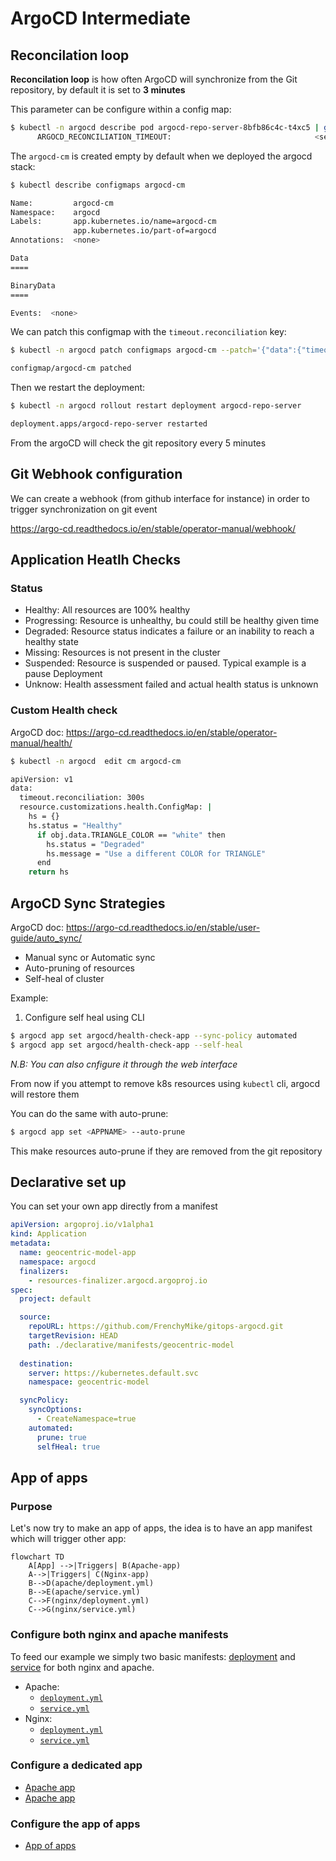 # ArgoCD Intermediate

## Reconcilation loop

__Reconcilation loop__ is how often ArgoCD will synchronize from the Git repository, by default it is set to __3 minutes__

This parameter can be configure within a config map:
```bash
$ kubectl -n argocd describe pod argocd-repo-server-8bfb86c4c-t4xc5 | grep -i "ARGOCD_RECONCILIATION_TIMEOUT:"
      ARGOCD_RECONCILIATION_TIMEOUT:                                <set to the key 'timeout.reconciliation' of config map 'argocd-cm'>                                          Optional: true
```

The `argocd-cm` is created empty by default when we deployed the argocd stack:
```bash
$ kubectl describe configmaps argocd-cm

Name:         argocd-cm
Namespace:    argocd
Labels:       app.kubernetes.io/name=argocd-cm
              app.kubernetes.io/part-of=argocd
Annotations:  <none>

Data
====

BinaryData
====

Events:  <none>
```

We can patch this configmap with the `timeout.reconciliation` key:

```bash
$ kubectl -n argocd patch configmaps argocd-cm --patch='{"data":{"timeout.reconciliation":"300s"}}'

configmap/argocd-cm patched
```

Then we restart the deployment:

```bash
$ kubectl -n argocd rollout restart deployment argocd-repo-server

deployment.apps/argocd-repo-server restarted
```

From the argoCD will check the git repository every 5 minutes

## Git Webhook configuration

We can create a webhook (from github interface for instance) in order to trigger synchronization on git event

https://argo-cd.readthedocs.io/en/stable/operator-manual/webhook/


## Application Heatlh Checks

### Status

* Healthy: All resources are 100% healthy
* Progressing: Resource is unhealthy, bu could still be healthy given time
* Degraded: Resource status indicates a failure or an inability to reach a healthy state
* Missing: Resources is not present in the cluster
* Suspended: Resource is suspended or paused. Typical example is a pause Deployment
* Unknow: Health assessment failed and actual health status is unknown

### Custom Health check

ArgoCD doc: https://argo-cd.readthedocs.io/en/stable/operator-manual/health/

```bash
$ kubectl -n argocd  edit cm argocd-cm

apiVersion: v1
data:
  timeout.reconciliation: 300s
  resource.customizations.health.ConfigMap: |
    hs = {}
    hs.status = "Healthy"
      if obj.data.TRIANGLE_COLOR == "white" then
        hs.status = "Degraded"
        hs.message = "Use a different COLOR for TRIANGLE"
      end
    return hs
```

## ArgoCD Sync Strategies

ArgoCD doc: https://argo-cd.readthedocs.io/en/stable/user-guide/auto_sync/

* Manual sync or Automatic sync
* Auto-pruning of resources
* Self-heal of cluster

Example:

1. Configure self heal using CLI
```bash
$ argocd app set argocd/health-check-app --sync-policy automated
$ argocd app set argocd/health-check-app --self-heal
```
_N.B: You can also cnfigure it through the web interface_

From now if you attempt to remove k8s resources using `kubectl` cli, argocd will restore them

You can do the same with auto-prune:
```bash
$ argocd app set <APPNAME> --auto-prune
```

This make resources auto-prune if they are removed from the git repository

## Declarative set up 

You can set your own app directly from a manifest

```yaml
apiVersion: argoproj.io/v1alpha1
kind: Application
metadata:
  name: geocentric-model-app
  namespace: argocd
  finalizers:
    - resources-finalizer.argocd.argoproj.io
spec:
  project: default

  source:
    repoURL: https://github.com/FrenchyMike/gitops-argocd.git
    targetRevision: HEAD
    path: ./declarative/manifests/geocentric-model
   
  destination:
    server: https://kubernetes.default.svc
    namespace: geocentric-model

  syncPolicy:
    syncOptions:
      - CreateNamespace=true  
    automated:
      prune: true
      selfHeal: true
```

## App of apps

### Purpose

Let's now try to make an app of apps, the idea is to have an app manifest which will trigger other app:

```mermaid
flowchart TD
    A[App] -->|Triggers| B(Apache-app)
    A-->|Triggers| C(Nginx-app)
    B-->D(apache/deployment.yml)
    B-->E(apache/service.yml)
    C-->F(nginx/deployment.yml)
    C-->G(nginx/service.yml)
```

### Configure both nginx and apache manifests

To feed our example we simply two basic manifests: [deployment](https://kubernetes.io/docs/concepts/workloads/controllers/deployment/) and [service](https://kubernetes.io/fr/docs/concepts/services-networking/service/) for both nginx and apache.
* Apache:
  * [`deployment.yml`](../declarative/manifests/apache/deployment.yml)
  * [`service.yml`](../declarative/manifests/apache/service.yml)
* Nginx:
  * [`deployment.yml`](../declarative/manifests/nginx/deployment.yml)
  * [`service.yml`](../declarative/manifests/nginx/service.yml)

### Configure a dedicated app

* [Apache app](../declarative/apps/apache.yml)
* [Apache app](../declarative/apps/apache.yml)

### Configure the app of apps

* [App of apps](../declarative/app-of-apps/app-of-apps.yml)